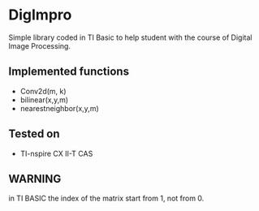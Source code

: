 # DigImpro
Simple library coded in TI Basic to help student with the course of Digital Image Processing.
## Implemented functions
- Conv2d(m, k)
- bilinear(x,y,m)
- nearestneighbor(x,y,m)
## Tested on
- TI-nspire CX II-T CAS
## WARNING
in TI BASIC the index of the matrix start from 1, not from 0.